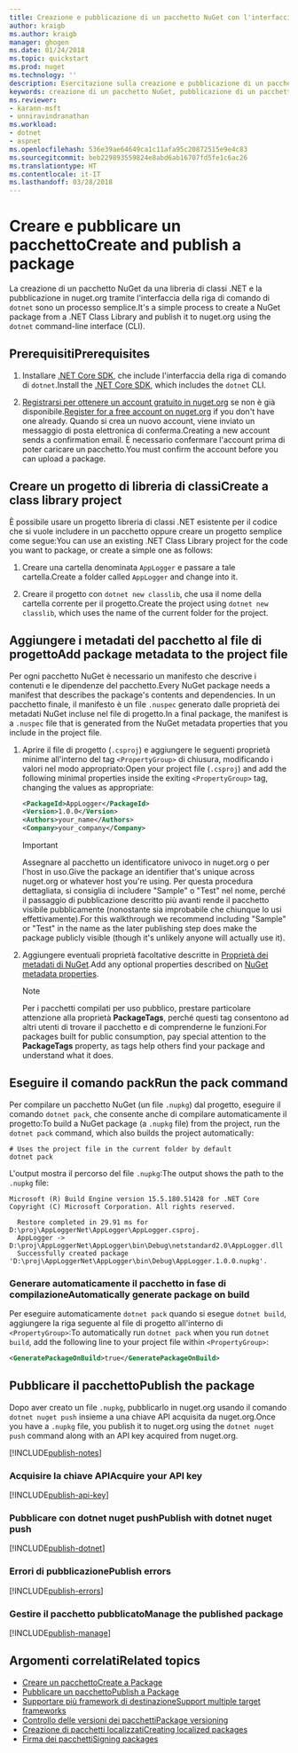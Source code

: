 ```yaml
---
title: Creazione e pubblicazione di un pacchetto NuGet con l'interfaccia della riga di comando di dotnet| Microsoft Docs
author: kraigb
ms.author: kraigb
manager: ghogen
ms.date: 01/24/2018
ms.topic: quickstart
ms.prod: nuget
ms.technology: ''
description: Esercitazione sulla creazione e pubblicazione di un pacchetto NuGet tramite l'interfaccia della riga di comando di .NET Core, ovvero dotnet.
keywords: creazione di un pacchetto NuGet, pubblicazione di un pacchetto NuGet, esercitazione su NuGet, pubblicazione di un pacchetto NuGet con dotnet
ms.reviewer:
- karann-msft
- unniravindranathan
ms.workload:
- dotnet
- aspnet
ms.openlocfilehash: 536e39ae64649ca1c11afa95c20872515e9e4c83
ms.sourcegitcommit: beb229893559824e8abd6ab16707fd5fe1c6ac26
ms.translationtype: HT
ms.contentlocale: it-IT
ms.lasthandoff: 03/28/2018
---
```

# <a name="create-and-publish-a-package"></a><span data-ttu-id="c3533-104">Creare e pubblicare un pacchetto</span><span class="sxs-lookup"><span data-stu-id="c3533-104">Create and publish a package</span></span>

<span data-ttu-id="c3533-105">La creazione di un pacchetto NuGet da una libreria di classi .NET e la pubblicazione in nuget.org tramite l'interfaccia della riga di comando di `dotnet` sono un processo semplice.</span><span class="sxs-lookup"><span data-stu-id="c3533-105">It's a simple process to create a NuGet package from a .NET Class Library and publish it to nuget.org using the `dotnet` command-line interface (CLI).</span></span>

## <a name="prerequisites"></a><span data-ttu-id="c3533-106">Prerequisiti</span><span class="sxs-lookup"><span data-stu-id="c3533-106">Prerequisites</span></span>

1. <span data-ttu-id="c3533-107">Installare [.NET Core SDK](https://www.microsoft.com/net/download/), che include l'interfaccia della riga di comando di `dotnet`.</span><span class="sxs-lookup"><span data-stu-id="c3533-107">Install the [.NET Core SDK](https://www.microsoft.com/net/download/), which includes the `dotnet` CLI.</span></span>

1. <span data-ttu-id="c3533-108">[Registrarsi per ottenere un account gratuito in nuget.org](https://www.nuget.org/users/account/LogOn?returnUrl=%2F) se non è già disponibile.</span><span class="sxs-lookup"><span data-stu-id="c3533-108">[Register for a free account on nuget.org](https://www.nuget.org/users/account/LogOn?returnUrl=%2F) if you don't have one already.</span></span> <span data-ttu-id="c3533-109">Quando si crea un nuovo account, viene inviato un messaggio di posta elettronica di conferma.</span><span class="sxs-lookup"><span data-stu-id="c3533-109">Creating a new account sends a confirmation email.</span></span> <span data-ttu-id="c3533-110">È necessario confermare l'account prima di poter caricare un pacchetto.</span><span class="sxs-lookup"><span data-stu-id="c3533-110">You must confirm the account before you can upload a package.</span></span>

## <a name="create-a-class-library-project"></a><span data-ttu-id="c3533-111">Creare un progetto di libreria di classi</span><span class="sxs-lookup"><span data-stu-id="c3533-111">Create a class library project</span></span>

<span data-ttu-id="c3533-112">È possibile usare un progetto libreria di classi .NET esistente per il codice che si vuole includere in un pacchetto oppure creare un progetto semplice come segue:</span><span class="sxs-lookup"><span data-stu-id="c3533-112">You can use an existing .NET Class Library project for the code you want to package, or create a simple one as follows:</span></span>

1. <span data-ttu-id="c3533-113">Creare una cartella denominata `AppLogger` e passare a tale cartella.</span><span class="sxs-lookup"><span data-stu-id="c3533-113">Create a folder called `AppLogger` and change into it.</span></span>

1. <span data-ttu-id="c3533-114">Creare il progetto con `dotnet new classlib`, che usa il nome della cartella corrente per il progetto.</span><span class="sxs-lookup"><span data-stu-id="c3533-114">Create the project using `dotnet new classlib`, which uses the name of the current folder for the project.</span></span>

## <a name="add-package-metadata-to-the-project-file"></a><span data-ttu-id="c3533-115">Aggiungere i metadati del pacchetto al file di progetto</span><span class="sxs-lookup"><span data-stu-id="c3533-115">Add package metadata to the project file</span></span>

<span data-ttu-id="c3533-116">Per ogni pacchetto NuGet è necessario un manifesto che descrive i contenuti e le dipendenze del pacchetto.</span><span class="sxs-lookup"><span data-stu-id="c3533-116">Every NuGet package needs a manifest that describes the package's contents and dependencies.</span></span> <span data-ttu-id="c3533-117">In un pacchetto finale, il manifesto è un file `.nuspec` generato dalle proprietà dei metadati NuGet incluse nel file di progetto.</span><span class="sxs-lookup"><span data-stu-id="c3533-117">In a final package, the manifest is a `.nuspec` file that is generated from the NuGet metadata properties that you include in the project file.</span></span>

1. <span data-ttu-id="c3533-118">Aprire il file di progetto (`.csproj`) e aggiungere le seguenti proprietà minime all'interno del tag `<PropertyGroup>` di chiusura, modificando i valori nel modo appropriato:</span><span class="sxs-lookup"><span data-stu-id="c3533-118">Open your project file (`.csproj`) and add the following minimal properties inside the exiting `<PropertyGroup>` tag, changing the values as appropriate:</span></span>

    ```xml
    <PackageId>AppLogger</PackageId>
    <Version>1.0.0</Version>
    <Authors>your_name</Authors>
    <Company>your_company</Company>
    ```

    > [!Important]
    > <span data-ttu-id="c3533-119">Assegnare al pacchetto un identificatore univoco in nuget.org o per l'host in uso.</span><span class="sxs-lookup"><span data-stu-id="c3533-119">Give the package an identifier that's unique across nuget.org or whatever host you're using.</span></span> <span data-ttu-id="c3533-120">Per questa procedura dettagliata, si consiglia di includere "Sample" o "Test" nel nome, perché il passaggio di pubblicazione descritto più avanti rende il pacchetto visibile pubblicamente (nonostante sia improbabile che chiunque lo usi effettivamente).</span><span class="sxs-lookup"><span data-stu-id="c3533-120">For this walkthrough we recommend including "Sample" or "Test" in the name as the later publishing step does make the package publicly visible (though it's unlikely anyone will actually use it).</span></span>

1. <span data-ttu-id="c3533-121">Aggiungere eventuali proprietà facoltative descritte in [Proprietà dei metadati di NuGet](/dotnet/core/tools/csproj#nuget-metadata-properties).</span><span class="sxs-lookup"><span data-stu-id="c3533-121">Add any optional properties described on [NuGet metadata properties](/dotnet/core/tools/csproj#nuget-metadata-properties).</span></span>

    > [!Note]
    > <span data-ttu-id="c3533-122">Per i pacchetti compilati per uso pubblico, prestare particolare attenzione alla proprietà **PackageTags**, perché questi tag consentono ad altri utenti di trovare il pacchetto e di comprenderne le funzioni.</span><span class="sxs-lookup"><span data-stu-id="c3533-122">For packages built for public consumption, pay special attention to the **PackageTags** property, as tags help others find your package and understand what it does.</span></span>

## <a name="run-the-pack-command"></a><span data-ttu-id="c3533-123">Eseguire il comando pack</span><span class="sxs-lookup"><span data-stu-id="c3533-123">Run the pack command</span></span>

<span data-ttu-id="c3533-124">Per compilare un pacchetto NuGet (un file `.nupkg`) dal progetto, eseguire il comando `dotnet pack`, che consente anche di compilare automaticamente il progetto:</span><span class="sxs-lookup"><span data-stu-id="c3533-124">To build a NuGet package (a `.nupkg` file) from the project, run the `dotnet pack` command, which also builds the project automatically:</span></span>

```cli
# Uses the project file in the current folder by default
dotnet pack
```

<span data-ttu-id="c3533-125">L'output mostra il percorso del file `.nupkg`:</span><span class="sxs-lookup"><span data-stu-id="c3533-125">The output shows the path to the `.nupkg` file:</span></span>

```output
Microsoft (R) Build Engine version 15.5.180.51428 for .NET Core
Copyright (C) Microsoft Corporation. All rights reserved.

  Restore completed in 29.91 ms for D:\proj\AppLoggerNet\AppLogger\AppLogger.csproj.
  AppLogger -> D:\proj\AppLoggerNet\AppLogger\bin\Debug\netstandard2.0\AppLogger.dll
  Successfully created package 'D:\proj\AppLoggerNet\AppLogger\bin\Debug\AppLogger.1.0.0.nupkg'.
```

### <a name="automatically-generate-package-on-build"></a><span data-ttu-id="c3533-126">Generare automaticamente il pacchetto in fase di compilazione</span><span class="sxs-lookup"><span data-stu-id="c3533-126">Automatically generate package on build</span></span>

<span data-ttu-id="c3533-127">Per eseguire automaticamente `dotnet pack` quando si esegue `dotnet build`, aggiungere la riga seguente al file di progetto all'interno di `<PropertyGroup>`:</span><span class="sxs-lookup"><span data-stu-id="c3533-127">To automatically run `dotnet pack` when you run `dotnet build`, add the following line to your project file within `<PropertyGroup>`:</span></span>

```xml
<GeneratePackageOnBuild>true</GeneratePackageOnBuild>
```

## <a name="publish-the-package"></a><span data-ttu-id="c3533-128">Pubblicare il pacchetto</span><span class="sxs-lookup"><span data-stu-id="c3533-128">Publish the package</span></span>

<span data-ttu-id="c3533-129">Dopo aver creato un file `.nupkg`, pubblicarlo in nuget.org usando il comando `dotnet nuget push` insieme a una chiave API acquisita da nuget.org.</span><span class="sxs-lookup"><span data-stu-id="c3533-129">Once you have a `.nupkg` file, you publish it to nuget.org using the `dotnet nuget push` command along with an API key acquired from nuget.org.</span></span>

[!INCLUDE[publish-notes](includes/publish-notes.md)]

### <a name="acquire-your-api-key"></a><span data-ttu-id="c3533-130">Acquisire la chiave API</span><span class="sxs-lookup"><span data-stu-id="c3533-130">Acquire your API key</span></span>

[!INCLUDE[publish-api-key](includes/publish-api-key.md)]

### <a name="publish-with-dotnet-nuget-push"></a><span data-ttu-id="c3533-131">Pubblicare con dotnet nuget push</span><span class="sxs-lookup"><span data-stu-id="c3533-131">Publish with dotnet nuget push</span></span>

[!INCLUDE[publish-dotnet](includes/publish-dotnet.md)]

### <a name="publish-errors"></a><span data-ttu-id="c3533-132">Errori di pubblicazione</span><span class="sxs-lookup"><span data-stu-id="c3533-132">Publish errors</span></span>

[!INCLUDE[publish-errors](includes/publish-errors.md)]

### <a name="manage-the-published-package"></a><span data-ttu-id="c3533-133">Gestire il pacchetto pubblicato</span><span class="sxs-lookup"><span data-stu-id="c3533-133">Manage the published package</span></span>

[!INCLUDE[publish-manage](includes/publish-manage.md)]

## <a name="related-topics"></a><span data-ttu-id="c3533-134">Argomenti correlati</span><span class="sxs-lookup"><span data-stu-id="c3533-134">Related topics</span></span>

- [<span data-ttu-id="c3533-135">Creare un pacchetto</span><span class="sxs-lookup"><span data-stu-id="c3533-135">Create a Package</span></span>](../create-packages/creating-a-package.md)
- [<span data-ttu-id="c3533-136">Pubblicare un pacchetto</span><span class="sxs-lookup"><span data-stu-id="c3533-136">Publish a Package</span></span>](../create-packages/publish-a-package.md)
- [<span data-ttu-id="c3533-137">Supportare più framework di destinazione</span><span class="sxs-lookup"><span data-stu-id="c3533-137">Support multiple target frameworks</span></span>](../create-packages/supporting-multiple-target-frameworks.md)
- [<span data-ttu-id="c3533-138">Controllo delle versioni dei pacchetti</span><span class="sxs-lookup"><span data-stu-id="c3533-138">Package versioning</span></span>](../reference/package-versioning.md)
- [<span data-ttu-id="c3533-139">Creazione di pacchetti localizzati</span><span class="sxs-lookup"><span data-stu-id="c3533-139">Creating localized packages</span></span>](../create-packages/creating-localized-packages.md)
- [<span data-ttu-id="c3533-140">Firma dei pacchetti</span><span class="sxs-lookup"><span data-stu-id="c3533-140">Signing packages</span></span>](../create-packages/Sign-a-package.md)
